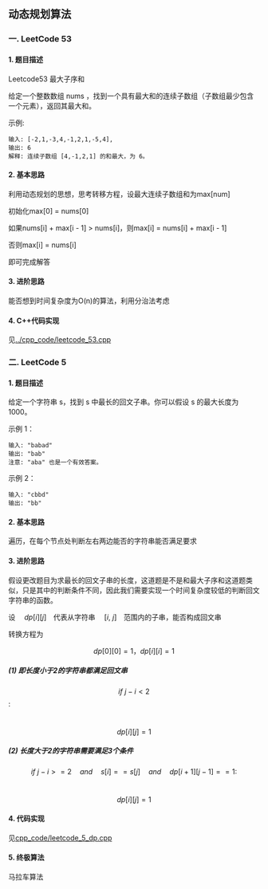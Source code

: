## 动态规划算法

### 一. LeetCode 53

#### 1. 题目描述

Leetcode53 最大子序和

给定一个整数数组 nums ，找到一个具有最大和的连续子数组（子数组最少包含一个元素），返回其最大和。

示例:

```
输入: [-2,1,-3,4,-1,2,1,-5,4],
输出: 6
解释: 连续子数组 [4,-1,2,1] 的和最大，为 6。
```

#### 2. 基本思路

利用动态规划的思想，思考转移方程，设最大连续子数组和为max[num]

初始化max[0] = nums[0]

如果nums[i] + max[i - 1] > nums[i]，则max[i] = nums[i] + max[i - 1]

否则max[i] = nums[i] 

即可完成解答

#### 3. 进阶思路

能否想到时间复杂度为O(n)的算法，利用分治法考虑

#### 4. C++代码实现

见[../cpp_code/leetcode_53.cpp](../cpp_code/leetcode_53.cpp)

### 二. LeetCode 5

#### 1. 题目描述

给定一个字符串 s，找到 s 中最长的回文子串。你可以假设 s 的最大长度为 1000。

示例 1：

```
输入: "babad"
输出: "bab"
注意: "aba" 也是一个有效答案。
```

示例 2：

```
输入: "cbbd"
输出: "bb"
```

#### 2. 基本思路

遍历，在每个节点处判断左右两边能否的字符串能否满足要求

#### 3. 进阶思路

假设更改题目为求最长的回文子串的长度，这道题是不是和最大子序和这道题类似，只是其中的判断条件不同，因此我们需要实现一个时间复杂度较低的判断回文字符串的函数。

设&emsp;  $dp[i][j]$&emsp;代表从字符串&emsp; $[i,\ j]$&emsp;范围内的子串，能否构成回文串

转换方程为

$$dp[0][0] = 1，dp[i][i] = 1$$

##### (1) 即长度小于2的字符串都满足回文串

$$if \ j - i < 2$$: 

&emsp;&emsp;$$dp[i][j] = 1$$

##### (2) 长度大于2的字符串需要满足3个条件

$$if \ j - i >= 2 \quad and \quad s[i] == s[j] \quad and \quad dp[i + 1][j - 1] == 1:$$

&emsp;&emsp;$$dp[i][j] = 1$$

#### 4. 代码实现

见[cpp_code/leetcode_5_dp.cpp](../cpp_code/leetcode_5_dp.cpp)

#### 5. 终极算法

马拉车算法